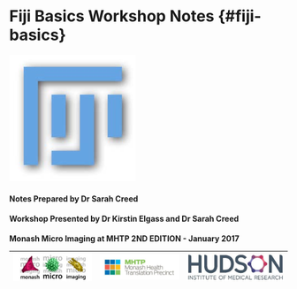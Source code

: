 # Fiji Basics Workshop Notes {#fiji-basics}

![](/assets/cover_image/fiji_logo.jpg)

#### **Notes Prepared by Dr Sarah Creed**

#### Workshop Presented by Dr Kirstin Elgass and Dr Sarah Creed

**Monash Micro Imaging at MHTP 2ND EDITION - January 2017**

| ![](/assets/logos/logo_MMI.jpg) | ![](/assets/logos/logo_MHTP.jpg) | ![](/assets/logos/logo_hudson.jpg) |
| :---: | :---: | :---: |




